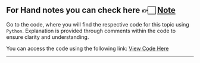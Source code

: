 For Hand notes you can check here 👉🏻 [Note](https://drive.google.com/file/d/1Nxk4xwDJbWbXfFdQ4zhOhi0WhDwv-L-9/view?usp=drive_link)
---
Go to the code, where you will find the respective code for this topic using ```Python```. Explanation is provided through comments within the code to ensure clarity and understanding.

You can access the code using the following link:
[View Code Here](https://github.com/AbuTaher003/Numerical-Methods-/blob/main/Codes/Newton_Raphson.py)

---
